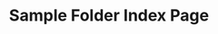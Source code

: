 ---
layout: default-layout
title: Sample Folder Index Page
keywords: sample, index page
description: Sample folder index page
breadcrumbText: Sample Folder
---